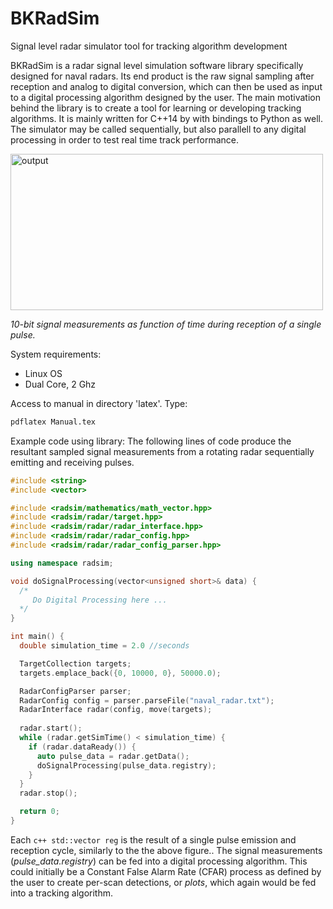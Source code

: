 # BKRadSim 
Signal level radar simulator tool for tracking algorithm development

BKRadSim is a radar signal level simulation software library specifically designed
for naval radars. Its end product is the raw signal sampling after reception
and analog to digital conversion, which can then be used as input to a digital
processing algorithm designed by the user. The main motivation behind the
library is to create a tool for learning or developing tracking algorithms. It is
mainly written for C++14 by with bindings to Python as well. The simulator
may be called sequentially, but also parallell to any digital processing in order
to test real time track performance.

     
<img src="https://github.com/stefoss23/librads/blob/master/latex/noise_target_3_c.png" alt="output"
 	title="measurements" width="500" height="250" />
     
*10-bit signal measurements as function of time during reception of a single pulse.*

System requirements:
* Linux OS
* Dual Core, 2 Ghz


Access to manual in directory 'latex'.
Type:
```bash
pdflatex Manual.tex
```

Example code using library:
The following lines of code produce the resultant sampled signal measurements from a rotating radar sequentially emitting and receiving pulses.  
```c++
#include <string>
#include <vector>

#include <radsim/mathematics/math_vector.hpp>
#include <radsim/radar/target.hpp>
#include <radsim/radar/radar_interface.hpp>
#include <radsim/radar/radar_config.hpp>
#include <radsim/radar/radar_config_parser.hpp>

using namespace radsim;

void doSignalProcessing(vector<unsigned short>& data) {
  /*
     Do Digital Processing here ...
  */
}

int main() {
  double simulation_time = 2.0 //seconds

  TargetCollection targets;
  targets.emplace_back({0, 10000, 0}, 50000.0);

  RadarConfigParser parser;
  RadarConfig config = parser.parseFile("naval_radar.txt");
  RadarInterface radar(config, move(targets);
  
  radar.start();
  while (radar.getSimTime() < simulation_time) {
    if (radar.dataReady()) {
      auto pulse_data = radar.getData();
      doSignalProcessing(pulse_data.registry);
    }
  }
  radar.stop();

  return 0;
}
```
Each ```c++ std::vector reg``` is the result of a single pulse emission and reception cycle, similarly to the the above figure.. The signal measurements (*pulse_data.registry*) can be fed into a digital processing algorithm. This could initially be a Constant False Alarm Rate (CFAR) process as defined by the user to create per-scan detections, or *plots*, which again would be fed into a tracking algorithm. 

